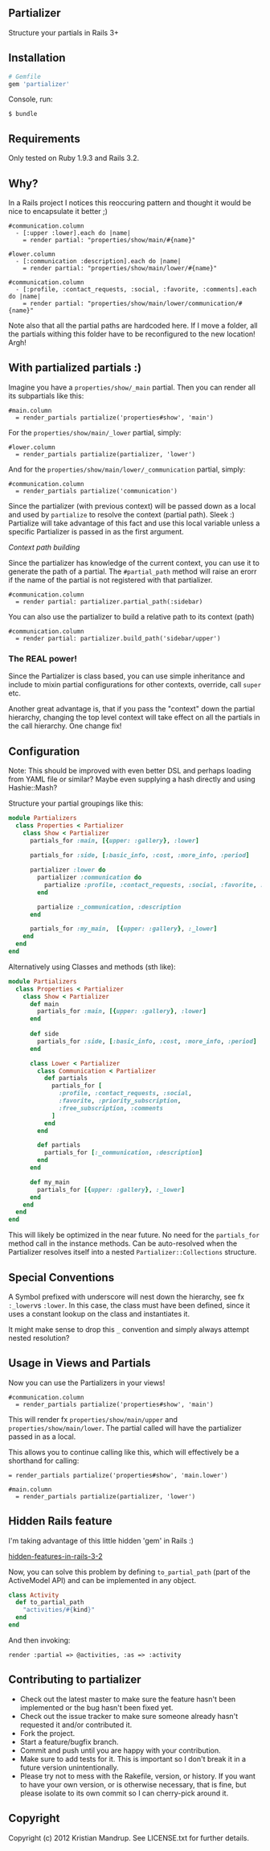## Partializer

Structure your partials in Rails 3+

## Installation

```ruby
# Gemfile
gem 'partializer'
```

Console, run:

`$ bundle`

## Requirements

Only tested on Ruby 1.9.3 and Rails 3.2.

## Why?

In a Rails project I notices this reoccuring pattern and thought it would be nice to encapsulate it better ;)

```haml
#communication.column
  - [:upper :lower].each do |name|
    = render partial: "properties/show/main/#{name}"
```

```haml
#lower.column
  - [:communication :description].each do |name|
    = render partial: "properties/show/main/lower/#{name}"
```

```haml
#communication.column
  - [:profile, :contact_requests, :social, :favorite, :comments].each do |name|
    = render partial: "properties/show/main/lower/communication/#{name}"
```

Note also that all the partial paths are hardcoded here. If I move a folder, all the partials withing this folder have to be reconfigured to the new location! Argh!

## With partialized partials :)

Imagine you have a `properties/show/_main` partial. Then you can render all its subpartials like this:

```haml
#main.column
  = render_partials partialize('properties#show', 'main')
```

For the `properties/show/main/_lower` partial, simply:

```haml
#lower.column
  = render_partials partialize(partializer, 'lower')
```

And for the `properties/show/main/lower/_communication` partial, simply:

```haml
#communication.column
  = render_partials partialize('communication')
```

Since the partializer (with previous context) will be passed down as a local and used by `partialize` to resolve the context (partial path). Sleek :)
Partialize will take advantage of this fact and use this local variable unless a specific Partializer is passed in as the first argument.

*Context path building*

Since the partializer has knowledge of the current context, you can use it to generate the path of a partial. The `#partial_path` method will raise an erorr if the name of the partial is not registered with that partializer.

```haml
#communication.column
  = render partial: partializer.partial_path(:sidebar)
```

You can also use the partializer to build a relative path to its context (path)

```haml
#communication.column
  = render partial: partializer.build_path('sidebar/upper')
```

### The REAL power!

Since the Partializer is class based, you can use simple inheritance and include to mixin partial configurations for other contexts, override, call `super` etc.

Another great advantage is, that if you pass the "context" down the partial hierarchy, changing the top level context will take effect on all the partials in the call hierarchy. One change fix!

## Configuration

Note: This should be improved with even better DSL and perhaps loading from YAML file or similar? Maybe even supplying a hash directly and using Hashie::Mash?

Structure your partial groupings like this:

```ruby
module Partializers
  class Properties < Partializer
    class Show < Partializer
      partials_for :main, [{upper: :gallery}, :lower]
        
      partials_for :side, [:basic_info, :cost, :more_info, :period]

      partializer :lower do
        partializer :communication do
          partialize :profile, :contact_requests, :social, :favorite, :priority_subscription, :free_subscription, :comments
        end

        partialize :_communication, :description
      end

      partials_for :my_main,  [{upper: :gallery}, :_lower]      
    end
  end
end
```

Alternatively using Classes and methods (sth like):

```ruby
module Partializers
  class Properties < Partializer
    class Show < Partializer
      def main
        partials_for :main, [{upper: :gallery}, :lower]
      end
        
      def side
        partials_for :side, [:basic_info, :cost, :more_info, :period]
      end

      class Lower < Partializer
        class Communication < Partializer
          def partials 
            partials_for [
              :profile, :contact_requests, :social, 
              :favorite, :priority_subscription, 
              :free_subscription, :comments
            ]
          end
        end

        def partials
          partials_for [:_communication, :description]
        end
      end

      def my_main
        partials_for [{upper: :gallery}, :_lower]
      end
    end
  end
end
```

This will likely be optimized in the near future. No need for the `partials_for` method call in the instance methods. Can be auto-resolved when the Partializer resolves itself into a nested `Partializer::Collections` structure.

## Special Conventions

A Symbol prefixed with underscore will nest down the hierarchy, see fx `:_lower`vs `:lower`. In this case, the class must have been defined, since it uses a constant lookup on the class and instantiates it.

It might make sense to drop this `_` convention and simply always attempt nested resolution?

## Usage in Views and Partials

Now you can use the Partializers in your views!

```haml
#communication.column
  = render_partials partialize('properties#show', 'main')
```

This will render fx `properties/show/main/upper` and `properties/show/main/lower`.
The partial called will have the partializer passed in as a local.

This allows you to continue calling like this, which will effectively be a shorthand for calling: 

`= render_partials partialize('properties#show', 'main.lower')`

```haml
#main.column
  = render_partials partialize(partializer, 'lower')
```

## Hidden Rails feature

I'm taking advantage of this little hidden 'gem' in Rails :)

[hidden-features-in-rails-3-2](http://blog.plataformatec.com.br/2012/01/my-five-favorite-hidden-features-in-rails-3-2/)

Now, you can solve this problem by defining `to_partial_path` (part of the ActiveModel API) and can be implemented in any object. 

```ruby
class Activity
  def to_partial_path
    "activities/#{kind}" 
  end
end
```

And then invoking:

`render :partial => @activities, :as => :activity`

## Contributing to partializer
 
* Check out the latest master to make sure the feature hasn't been implemented or the bug hasn't been fixed yet.
* Check out the issue tracker to make sure someone already hasn't requested it and/or contributed it.
* Fork the project.
* Start a feature/bugfix branch.
* Commit and push until you are happy with your contribution.
* Make sure to add tests for it. This is important so I don't break it in a future version unintentionally.
* Please try not to mess with the Rakefile, version, or history. If you want to have your own version, or is otherwise necessary, that is fine, but please isolate to its own commit so I can cherry-pick around it.

## Copyright

Copyright (c) 2012 Kristian Mandrup. See LICENSE.txt for
further details.

